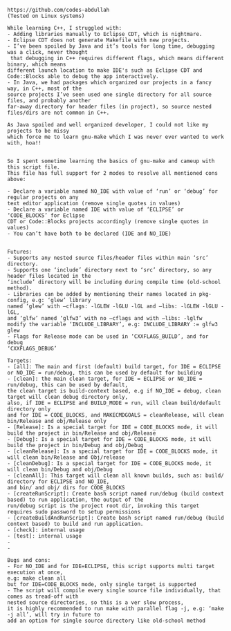 
	
	https://github.com/codes-abdullah
 	(Tested on Linux systems)
	
	While learning C++, I struggled with:
	- Adding libraries manually to Eclipse CDT, which is nightmare.
	- Eclipse CDT does not generate Makefile with new projects.
	- I’ve been spoiled by Java and it’s tools for long time, debugging was a click, never thought
	 that debugging in C++ requires different flags, which means different binary, which means
	different launch location to make IDE's such as Eclipse CDT and Code::Blocks able to debug the app interactively.
	- In Java, we had packages which organized our projects in a fancy way, in C++, most of the
	source projects I’ve seen used one single directory for all source files, and probably another
	far-away directory for header files (in project), so source nested files/dirs are not common in C++.
	
	As Java spoiled and well organized developer, I could not like my projects to be missy
	which force me to learn gnu-make which I was never ever wanted to work with, hoa!!
	
	
	So I spent sometime learning the basics of gnu-make and cameup with this script file.
	This file has full support for 2 modes to resolve all mentioned cons above:
	
	- Declare a variable named NO_IDE with value of ‘run’ or ‘debug’ for regular projects on any
	text editor application (remove single quotes in values)
	- Declare a variable named IDE with value of ‘ECLIPSE’ or ‘CODE_BLOCKS’ for Eclipse
	CDT or Code::Blocks projects accordingly (remove single quotes in values)
	- You can’t have both to be declared (IDE and NO_IDE)
	

	Futures:
	- Supports any nested source files/header files within main ‘src’ directory.
	- Supports one ‘include’ directory next to ‘src’ directory, so any header files located in the
	‘include’ directory will be including during compile time (old-school method).
	- Libraries can be added by mentioning their names located in pkg-config, e.g: ‘glew’ library
	named ‘glew’ with –cflags: -lGLEW -lGLU -lGL and –libs: -lGLEW -lGLU -lGL,
	and ‘glfw’ named ‘glfw3’ with no –cflags and with –libs: -lglfw
	modify the variable ‘INCLUDE_LIBRARY’, e.g: INCLUDE_LIBRARY := glfw3 glew
	- Flags for Release mode can be used in ‘CXXFLAGS_BUILD’, and for debug
	‘CXXFLAGS_DEBUG’

	Targets:
	- [all]: The main and first (default) build target, for IDE = ECLIPSE or NO_IDE = run/debug, this can be used by default for building
	- [clean]: the main clean target, for IDE = ECLIPSE or NO_IDE = run/debug, this can be used by default, 
	the clean target is build-context based, e.g if NO_IDE = debug, clean target will clean debug directory only,
	also, if IDE = ECLIPSE and BUILD_MODE = run, will clean build/default directory only
	and for IDE = CODE_BLOCKS, and MAKECMDGOALS = cleanRelease, will clean bin/Release and obj/Release only
	- [Release]: Is a special target for IDE = CODE_BLOCKS mode, it will build the project in bin/Release and obj/Release
	- [Debug]: Is a special target for IDE = CODE_BLOCKS mode, it will build the project in bin/Debug and obj/Debug
	- [cleanRelease]: Is a special target for IDE = CODE_BLOCKS mode, it will clean bin/Release and Obj/release
	- [cleanDebug]: Is a special target for IDE = CODE_BLOCKS mode, it will clean bin/Debug and obj/Debug
	- [cleanAll]: This target will clean all known builds, such as: build/ directory for ECLIPSE and NO_IDE,
	and bin/ and obj/ dirs for CODE_BLOCKS
	- [createRunScript]: Create bash script named run/debug (build context based) to run application, the output of the
	run/debug script is the project root dir, invoking this target requires sudo password to setup permissions
	- [createBuildAndRunScript]: Create bash script named run/debug (build context based) to build and run application.
	- [check]: internal usage
	- [test]: internal usage
	-
	-

	Bugs and cons:
	- For NO_IDE and for IDE=ECLIPSE, this script supports multi target execution at once, 
	e.g: make clean all
	but for IDE=CODE_BLOCKS mode, only single target is supported
	- The script will compile every single source file individually, that comes as tread-off with
	nested source directories, so this is a ver slow process, 
	it is highly recommended to run make with parallel flag -j, e.g: ‘make -j all’, will try in future to
	add an option for single source directory like old-school method


